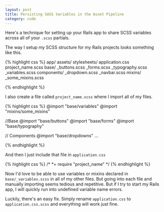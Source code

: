 ```yaml
---
layout: post
title: Persisting SASS Variables in the Asset Pipeline
category: code
---
```


Here's a technique for setting up your Rails app to share SCSS variables across
all of your `.scss` partials.

The way I setup my SCSS structure for my Rails projects looks something like
this.

{% highlight css %}
app/
  assets/
    stylesheets/
      application.css
      project_name.scss
      base/
        _buttons.scss
        _forms.scss
        _typography.scss
        _variables.scss
      components/
        _dropdown.scss
        _navbar.scss
      mixins/
        _some_mixins.scss

{% endhighlight %}

I also create a file called `project_name.scss` where I import all of my files.

{% highlight css %}
@import "base/variables"
@import "mixins/some_mixins"

//Base
@import "base/buttons"
@import "base/forms"
@import "base/typography"

// Components
@import "base/dropdowns"
...

{% endhighlight %}

And then I just include that file in `application.css`

{% highlight css %}
/*
 *= require "project_name"
 */
{% endhighlight %}

Now I'd love to be able to use variables or mixins declared in
`base/_variables.scss` in all of my other files. But going into each file 
and manually importing seems tedious and repetitive. But if I try to
start my Rails app, I will quickly run into undefined variable name errors.


Luckily, there's an easy fix. Simply rename `application.css` to
`application.css.scss` and everything will work just fine.
